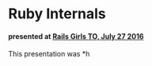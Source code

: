# Ruby Internals
#### presented at [Rails Girls TO, July 27 2016](http://www.meetup.com/railsgirlsTO/events/232462550/)

This presentation was *h